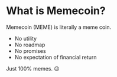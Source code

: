 # What is Memecoin?
Memecoin (MEME) is literally a meme coin.
- No utility
- No roadmap
- No promises
- No expectation of financial return

Just 100% memes. 😉
